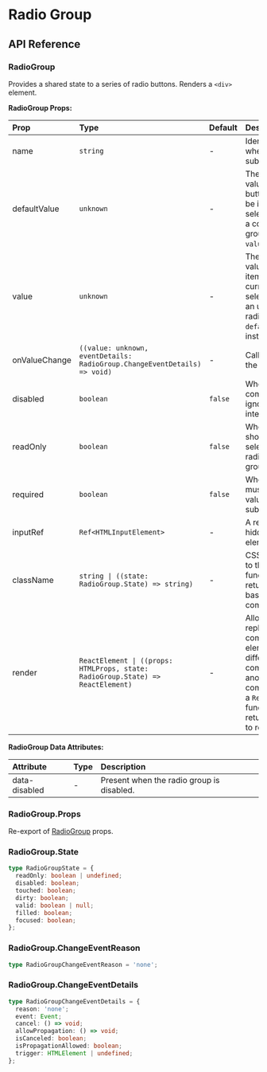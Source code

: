 # Radio Group

[//]: types.ts '<-- Autogenerated By (do not edit the following markdown directly)'

## API Reference

### RadioGroup

Provides a shared state to a series of radio buttons. Renders a `<div>` element.

**RadioGroup Props:**

| Prop           | Type                                                                             | Default   | Description                                                                                                                                                                              |
| :------------- | :------------------------------------------------------------------------------- | :-------- | :--------------------------------------------------------------------------------------------------------------------------------------------------------------------------------------- |
| name           | `string`                                                                         | -         | Identifies the field when a form is submitted.                                                                                                                                           |
| defaultValue   | `unknown`                                                                        | -         | The uncontrolled value of the radio button that should be initially selected.To render a controlled radio group, use the `value` prop instead.                                           |
| value          | `unknown`                                                                        | -         | The controlled value of the radio item that should be currently selected.To render an uncontrolled radio group, use the `defaultValue` prop instead.                                     |
| onValueChange  | `((value: unknown, eventDetails: RadioGroup.ChangeEventDetails) => void)`        | -         | Callback fired when the value changes.                                                                                                                                                   |
| disabled       | `boolean`                                                                        | `false`   | Whether the component should ignore user interaction.                                                                                                                                    |
| readOnly       | `boolean`                                                                        | `false`   | Whether the user should be unable to select a different radio button in the group.                                                                                                       |
| required       | `boolean`                                                                        | `false`   | Whether the user must choose a value before submitting a form.                                                                                                                           |
| inputRef       | `Ref<HTMLInputElement>`                                                          | -         | A ref to access the hidden input element.                                                                                                                                                |
| className      | `string \| ((state: RadioGroup.State) => string)`                                | -         | CSS class applied to the element, or a function that returns a class based on the component’s state.                                                                                     |
| render         | `ReactElement \| ((props: HTMLProps, state: RadioGroup.State) => ReactElement)`  | -         | Allows you to replace the component’s HTML element with a different tag, or compose it with another component.Accepts a `ReactElement` or a function that returns the element to render. |

**RadioGroup Data Attributes:**

| Attribute      | Type    | Description                                |
| :------------- | :------ | :----------------------------------------- |
| data-disabled  | -       | Present when the radio group is disabled.  |

### RadioGroup.Props

Re-export of [RadioGroup](#radiogroup) props.

### RadioGroup.State

```typescript
type RadioGroupState = {
  readOnly: boolean | undefined;
  disabled: boolean;
  touched: boolean;
  dirty: boolean;
  valid: boolean | null;
  filled: boolean;
  focused: boolean;
};
```

### RadioGroup.ChangeEventReason

```typescript
type RadioGroupChangeEventReason = 'none';
```

### RadioGroup.ChangeEventDetails

```typescript
type RadioGroupChangeEventDetails = {
  reason: 'none';
  event: Event;
  cancel: () => void;
  allowPropagation: () => void;
  isCanceled: boolean;
  isPropagationAllowed: boolean;
  trigger: HTMLElement | undefined;
};
```
